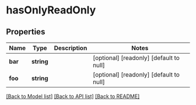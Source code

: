 # hasOnlyReadOnly

## Properties
Name | Type | Description | Notes
------------ | ------------- | ------------- | -------------
**bar** | **string** |  | [optional] [readonly] [default to null]
**foo** | **string** |  | [optional] [readonly] [default to null]

[[Back to Model list]](../README.md#documentation-for-models) [[Back to API list]](../README.md#documentation-for-api-endpoints) [[Back to README]](../README.md)


